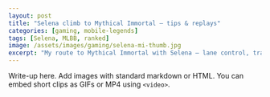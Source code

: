 ```yaml
---
layout: post
title: "Selena climb to Mythical Immortal — tips & replays"
categories: [gaming, mobile-legends]
tags: [Selena, MLBB, ranked]
image: /assets/images/gaming/selena-mi-thumb.jpg
excerpt: "My route to Mythical Immortal with Selena — lane control, traps, and clutch picks."
---
```



Write-up here. Add images with standard markdown or HTML. You can embed short clips as GIFs or MP4 using `<video>`.